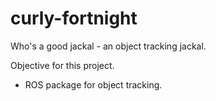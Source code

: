 # curly-fortnight
Who's a good jackal - an object tracking jackal.  

Objective for this project.

- ROS package for object tracking.
